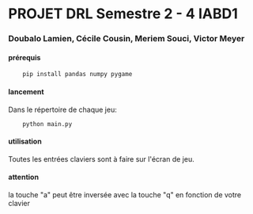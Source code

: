 # PROJET DRL Semestre 2 - 4 IABD1
### Doubalo Lamien, Cécile Cousin, Meriem Souci, Victor Meyer

#### prérequis

        pip install pandas numpy pygame

#### lancement

Dans le répertoire de chaque jeu:

        python main.py

#### utilisation

Toutes les entrées claviers sont à faire sur l'écran de jeu.

#### attention

la touche "a" peut être inversée avec la touche "q" en fonction de votre clavier
